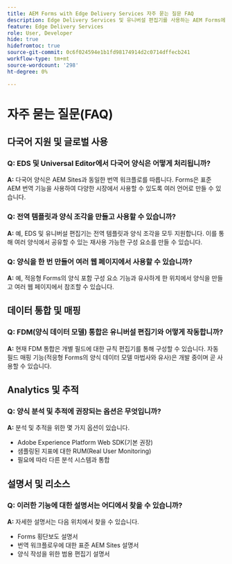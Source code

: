 ```yaml
---
title: AEM Forms with Edge Delivery Services 자주 묻는 질문 FAQ
description: Edge Delivery Services 및 유니버설 편집기를 사용하는 AEM Forms에 대한 일반적인 질문에 대한 답변을 얻을 수 있습니다. 다국어 양식, 전역 템플릿, 양식 조각, 분석 및 데이터 통합 기능에 대해 알아봅니다.
feature: Edge Delivery Services
role: User, Developer
hide: true
hidefromtoc: true
source-git-commit: 0c6f024594e1b1fd98174914d2c0714dffecb241
workflow-type: tm+mt
source-wordcount: '298'
ht-degree: 0%

---
```




# 자주 묻는 질문(FAQ)

## 다국어 지원 및 글로벌 사용

### Q: EDS 및 Universal Editor에서 다국어 양식은 어떻게 처리됩니까?

**A:** 다국어 양식은 AEM Sites과 동일한 번역 워크플로를 따릅니다. Forms은 표준 AEM 번역 기능을 사용하여 다양한 시장에서 사용할 수 있도록 여러 언어로 만들 수 있습니다.

### Q: 전역 템플릿과 양식 조각을 만들고 사용할 수 있습니까?

**A:** 예, EDS 및 유니버설 편집기는 전역 템플릿과 양식 조각을 모두 지원합니다. 이를 통해 여러 양식에서 공유할 수 있는 재사용 가능한 구성 요소를 만들 수 있습니다.

### Q: 양식을 한 번 만들어 여러 웹 페이지에서 사용할 수 있습니까?

**A:** 예, 적응형 Forms의 양식 포함 구성 요소 기능과 유사하게 한 위치에서 양식을 만들고 여러 웹 페이지에서 참조할 수 있습니다.

## 데이터 통합 및 매핑

### Q: FDM(양식 데이터 모델) 통합은 유니버설 편집기와 어떻게 작동합니까?

**A:** 현재 FDM 통합은 개별 필드에 대한 규칙 편집기를 통해 구성할 수 있습니다. 자동 필드 매핑 기능(적응형 Forms의 양식 데이터 모델 마법사와 유사)은 개발 중이며 곧 사용할 수 있습니다.

## Analytics 및 추적

### Q: 양식 분석 및 추적에 권장되는 옵션은 무엇입니까?

**A:** 분석 및 추적을 위한 몇 가지 옵션이 있습니다.

- Adobe Experience Platform Web SDK(기본 권장)
- 샘플링된 지표에 대한 RUM(Real User Monitoring)
- 필요에 따라 다른 분석 시스템과 통합

## 설명서 및 리소스

### Q: 이러한 기능에 대한 설명서는 어디에서 찾을 수 있습니까?

**A:** 자세한 설명서는 다음 위치에서 찾을 수 있습니다.

- Forms 횡단보도 설명서
- 번역 워크플로우에 대한 표준 AEM Sites 설명서
- 양식 작성을 위한 범용 편집기 설명서

